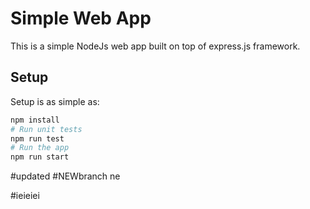 # Simple Web App

This is a simple NodeJs web app built on top of express.js framework.

## Setup
Setup is as simple as:

```bash
npm install
# Run unit tests
npm run test
# Run the app
npm run start
```
#updated
#NEWbranch ne

#ieieiei